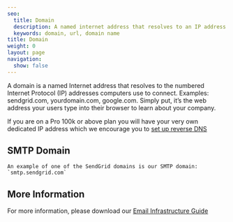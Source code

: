 ```yaml
---
seo:
  title: Domain
  description: A named internet address that resolves to an IP address
  keywords: domain, url, domain name
title: Domain
weight: 0
layout: page
navigation:
  show: false
---
```


A domain is a named Internet address that resolves to the numbered Internet Protocol (IP) addresses computers use to connect. Examples: sendgrid.com, yourdomain.com, google.com. Simply put, it’s the web address your users type into their browser to learn about your company.

If you are on a Pro 100k or above plan you will have your very own dedicated IP address which we encourage you to [set up reverse DNS]({{root_url}}/knowledge-center/sending-email/how-to-set-up-reverse-dns/)

## 	SMTP Domain
 	An example of one of the SendGrid domains is our SMTP domain: `smtp.sendgrid.com`

## 	More Information

For more information, please download our [Email Infrastructure Guide](http://resources.sendgrid.com/email-infrastructure-guide/?mc=SendGrid%20Documentation)

